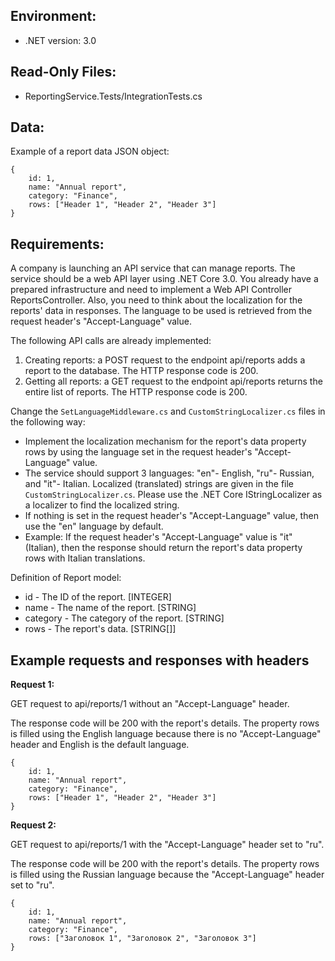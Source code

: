 ## Environment:  
- .NET version: 3.0

## Read-Only Files:   
- ReportingService.Tests/IntegrationTests.cs

## Data:  
Example of a report data JSON object:
```
{
    id: 1,
    name: "Annual report",
    category: "Finance",
    rows: ["Header 1", "Header 2", "Header 3"]
}   
```

## Requirements:

A company is launching an API service that can manage reports. The service should be a web API layer using .NET Core 3.0. You already have a prepared infrastructure and need to implement a Web API Controller ReportsController. Also, you need to think about the localization for the reports' data in responses. The language to be used is retrieved from the request header's "Accept-Language" value.


The following API calls are already implemented:
1. Creating reports: a POST request to the endpoint api/reports adds a report to the database. The HTTP response code is 200.
2. Getting all reports: a GET request to the endpoint api/reports returns the entire list of reports. The HTTP response code is 200.



Change the `SetLanguageMiddleware.cs` and `CustomStringLocalizer.cs` files in the following way:
- Implement the localization mechanism for the report's data property rows by using the language set in the request header's "Accept-Language" value.
- The service should support 3 languages: "en"- English, "ru"- Russian, and "it"- Italian. Localized (translated) strings are given in the file `CustomStringLocalizer.cs`. Please use the .NET Core IStringLocalizer as a localizer to find the localized string.
- If nothing is set in the request header's "Accept-Language" value, then use the "en" language by default.
- Example: If the request header's "Accept-Language" value is "it" (Italian), then the response should return the report's data property rows with Italian translations.



Definition of Report model:
+ id - The ID of the report. [INTEGER]
+ name - The name of the report. [STRING]
+ category - The category of the report. [STRING]
+ rows - The report's data. [STRING[]]


## Example requests and responses with headers


**Request 1:**

GET request to api/reports/1 without an "Accept-Language" header.


The response code will be 200 with the report's details. The property rows is filled using the English language because there is no "Accept-Language" header and English is the default language.
```
{
    id: 1,
    name: "Annual report",
    category: "Finance",
    rows: ["Header 1", "Header 2", "Header 3"]
}   
```


**Request 2:**

GET request to api/reports/1 with the "Accept-Language" header set to "ru".


The response code will be 200 with the report's details. The property rows is filled using the Russian language because the "Accept-Language" header set to "ru".
```
{
    id: 1,
    name: "Annual report",
    category: "Finance",
    rows: ["Заголовок 1", "Заголовок 2", "Заголовок 3"]
}    
```

